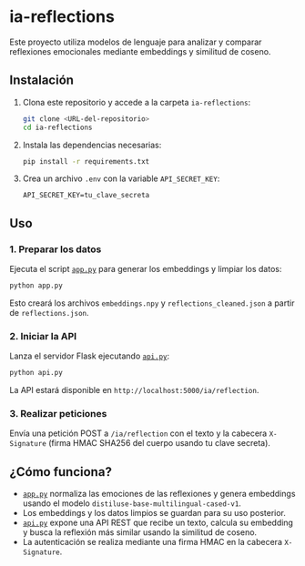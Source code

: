 # ia-reflections

Este proyecto utiliza modelos de lenguaje para analizar y comparar reflexiones emocionales mediante embeddings y similitud de coseno.

## Instalación

1. Clona este repositorio y accede a la carpeta `ia-reflections`:

   ```sh
   git clone <URL-del-repositorio>
   cd ia-reflections
   ```

2. Instala las dependencias necesarias:

   ```sh
   pip install -r requirements.txt
   ```

3. Crea un archivo `.env` con la variable `API_SECRET_KEY`:

   ```
   API_SECRET_KEY=tu_clave_secreta
   ```

## Uso

### 1. Preparar los datos

Ejecuta el script [`app.py`](ia-reflections/app.py) para generar los embeddings y limpiar los datos:

```sh
python app.py
```

Esto creará los archivos `embeddings.npy` y `reflections_cleaned.json` a partir de `reflections.json`.

### 2. Iniciar la API

Lanza el servidor Flask ejecutando [`api.py`](ia-reflections/api.py):

```sh
python api.py
```

La API estará disponible en `http://localhost:5000/ia/reflection`.

### 3. Realizar peticiones

Envía una petición POST a `/ia/reflection` con el texto y la cabecera `X-Signature` (firma HMAC SHA256 del cuerpo usando tu clave secreta).

## ¿Cómo funciona?

- [`app.py`](ia-reflections/app.py) normaliza las emociones de las reflexiones y genera embeddings usando el modelo `distiluse-base-multilingual-cased-v1`.
- Los embeddings y los datos limpios se guardan para su uso posterior.
- [`api.py`](ia-reflections/api.py) expone una API REST que recibe un texto, calcula su embedding y busca la reflexión más similar usando la similitud de coseno.
- La autenticación se realiza mediante una firma HMAC en la cabecera `X-Signature`.